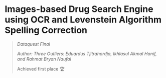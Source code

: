 # Images-based Drug Search Engine using OCR and Levenstein Algorithm Spelling Correction
> *Dataquest Final*
> 
> *Author: Three Outliers: Eduardus Tjitrahardja, Ikhlasul Akmal Hanif, and Rahmat Bryan Naufal*
> 
> Achieved first place 🏆
